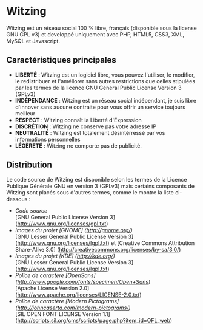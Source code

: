 # Witzing

Witzing est un réseau social 100 % libre, français (disponible sous la license GNU GPL v3) et developpé uniquement avec PHP, HTML5, CSS3, XML, MySQL et Javascript.

## Caractéristiques principales

* **LIBERTÉ** : Witzing est un logiciel libre, vous pouvez l'utiliser, le modifier, le redistribuer et l'améliorer sans autres restrictions que celles stipulées par les termes de la licence GNU General Public License Version 3 (GPLv3)
* **INDÉPENDANCE** : Witzing est un réseau social indépendant, je suis libre d'innover sans aucune contraite pour vous offrir un service toujours meilleur
* **RESPECT** : Witzing connaît la Liberté d'Expression
* **DISCRÉTION** : Witzing ne conserve pas votre adresse IP
* **NEUTRALITÉ** : Witzing est totalement désintérressé par vos informations personnelles
* **LÉGÈRETÉ** : Witzing ne comporte pas de publicité.

## Distribution

Le code source de Witzing est disponible selon les termes de la Licence Publique Générale GNU en version 3 (GPLv3) mais certains composants de Witzing sont placés sous d'autres termes, comme le montre la liste ci-dessous :

* *Code source*  
    [GNU General Public License Version 3] (http://www.gnu.org/licenses/gpl.txt)
* *Images du projet [GNOME] (http://gnome.org/)*  
    [GNU Lesser General Public License Version 3] (http://www.gnu.org/licenses/lgpl.txt) et [Creative Commons Attribution Share-Alike 3.0] (http://creativecommons.org/licenses/by-sa/3.0/)
* *Images du projet [KDE] (http://kde.org/)*  
    [GNU Lesser General Public License Version 3] (http://www.gnu.org/licenses/lgpl.txt)
* *Police de caractère [OpenSans] (http://www.google.com/fonts/specimen/Open+Sans)*  
    [Apache License Version 2.0] (http://www.apache.org/licenses/LICENSE-2.0.txt)
* *Police de caractère [Modern Pictograms] (http://johncaserta.com/modern-pictograms/)*  
    [SIL OPEN FONT LICENSE Version 1.1] (http://scripts.sil.org/cms/scripts/page.php?item_id=OFL_web)

